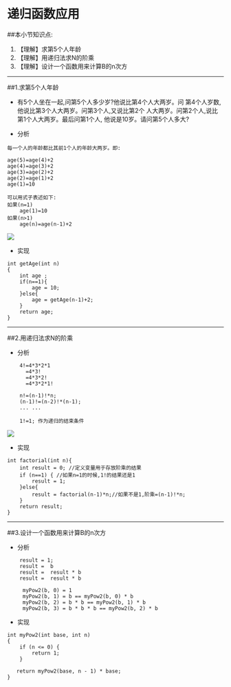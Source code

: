 # 递归函数应用
##本小节知识点:
1. 【理解】求第5个人年龄
2. 【理解】用递归法求N的阶乘
3. 【理解】设计一个函数用来计算B的n次方

---

##1.求第5个人年龄
- 有5个人坐在一起,问第5个人多少岁?他说比第4个人大两岁。问 第4个人岁数,他说比第3个人大两岁。问第3个人,又说比第2个 人大两岁。问第2个人,说比第1个人大两岁。最后问第1个人, 他说是10岁。请问第5个人多大?

- 分析

```
每一个人的年龄都比其前1个人的年龄大两岁。即:

age(5)=age(4)+2
age(4)=age(3)+2
age(3)=age(2)+2
age(2)=age(1)+2
age(1)=10

可以用式子表述如下:
如果(n=1)
    age(1)=10
如果(n>1)
    age(n)=age(n-1)+2
```

![](http://7xj0kx.com1.z0.glb.clouddn.com/Snip20150516_2.png)

- 实现

```
int getAge(int n)
{
    int age ;
    if(n==1){
        age = 10;
    }else{
        age = getAge(n-1)+2;
    }
    return age;
}
```
---

##2.用递归法求N的阶乘
- 分析

```
    4!=4*3*2*1
      =4*3!
      =4*3*2!
      =4*3*2*1!

    n!=(n-1)!*n;
    (n-1)!=(n-2)!*(n-1);
    ... ...

    1!=1; 作为递归的结束条件
```
![](http://7xj0kx.com1.z0.glb.clouddn.com/Snip20150516_1.png)

- 实现

```
int factorial(int n){
    int result = 0; //定义变量用于存放阶乘的结果
    if (n==1) { //如果n=1的时候,1!的结果还是1
        result = 1;
    }else{
        result = factorial(n-1)*n;//如果不是1,阶乘=(n-1)!*n;
    }
    return result;
}
```
---
##3.设计一个函数用来计算B的n次方
- 分析
```
    result = 1;
    result =  b
    result =  result * b
    result =  result * b

     myPow2(b, 0) = 1
     myPow2(b, 1) = b == myPow2(b, 0) * b
     myPow2(b, 2) = b * b == myPow2(b, 1) * b
     myPow2(b, 3) = b * b * b == myPow2(b, 2) * b
```

- 实现
```
int myPow2(int base, int n)
{
    if (n <= 0) {
        return 1;
    }

   return myPow2(base, n - 1) * base;
}
```
